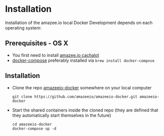 # Installation


Installation of the amazee.io local Docker Development depends on each operating system:
 
## Prerequisites - OS X
- You first need to install [amazee.io cachalot](./os_x_cachalot.md)
- [docker-compose](https://docs.docker.com/compose/install/) preferably installed via `brew install docker-compose`


## Installation

- Clone the repo [amazeeio-docker](https://github.com/amazeeio/amazeeio-docker) somewhere on your local computer

	```
	git clone https://github.com/amazeeio/amazeeio-docker.git amazeeio-docker
	```

- Start the shared containers inside the cloned repo (they are defined that they automatically start themselves in the future)

	```
	cd amazeeio-docker
    docker-compose up -d
	```